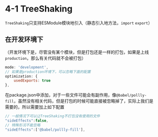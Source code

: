 # 4-1 TreeShaking

`TreeShaking`只支持ESModule模块地引入（静态引入地方法，`import` `export`）

## 在开发环境下

（开发环境下是，尽管没有某个模块，但是打包还是一样的打包，如果是上线`production`，那么有关代码就不会被打包）

```js
mode: 'development',
// 如果是production环境下，可以忽略下面的配置
optimization: {
    usedExports: true
},    
```

在package.json中添加，对于一些文件可能会有副作用，像`@babel/pollly-fill`，虽然没有相关代码，但是打包的时候可能直接被忽略掉了，实际上我们是需要的，所以需要加上如下配置

```js
// 一般情况下可以让TreeShaking不打包没有使用的文件
"sideEffects":false,
// 特殊形况不能忽略
"sideEffects":['@babel/pollly-fill'],
```

